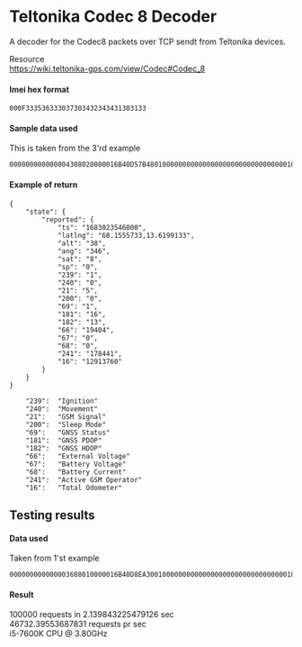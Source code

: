 # Teltonika Codec 8 Decoder
A decoder for the Codec8 packets over TCP sendt from Teltonika devices.

Resource  
https://wiki.teltonika-gps.com/view/Codec#Codec_8  



#### Imei hex format
```
000F333536333037303432343431303133
```

#### Sample data used
This is taken from the 3'rd example
```
000000000000004308020000016B40D57B480100000000000000000000000000000001010101000000000000016B40D5C198010000000000000000000000000000000101010101000000020000252C
```

#### Example of return
```
{
	"state": {
		"reported": {
			"ts": "1683023546000",
			"latlng": "68.1555733,13.6199133",
			"alt": "38",
			"ang": "346",
			"sat": "8",
			"sp": "0",
			"239": "1",
			"240": "0",
			"21": "5",
			"200": "0",
			"69": "1",
			"181": "16",
			"182": "13",
			"66": "19404",
			"67": "0",
			"68": "0",
			"241": "178441",
			"16": "12913760"
		}
	}
}
```

```
	"239":	"Ignition"
	"240": 	"Movement"
	"21": 	"GSM Signal"
	"200": 	"Sleep Mode"
	"69": 	"GNSS Status"
	"181": 	"GNSS PDOP"
	"182": 	"GNSS HDOP"
	"66": 	"External Voltage"
	"67": 	"Battery Voltage"
	"68": 	"Battery Current"
	"241": 	"Active GSM Operator"
	"16": 	"Total Odometer"
```

## Testing results

#### Data used
Taken from 1'st example
```
000000000000003608010000016B40D8EA30010000000000000000000000000000000105021503010101425E0F01F10000601A014E0000000000000000010000C7CF
```

#### Result
100000 requests in 2.139843225479126 sec  
46732.39553687831 requests pr sec  
i5-7600K CPU @ 3.80GHz